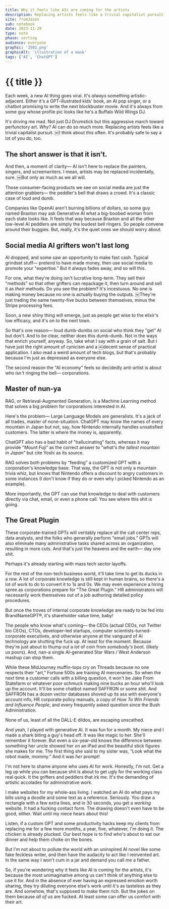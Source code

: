 ```yaml
---
title: Why it feels like AIs are coming for the artists
description: Replacing artists feels like a trivial capitalist pursuit. So why does it feel like the primary motivation behind the technology?
site: fromJason
sub: notebook
date: 2023-11-29
type: note
phase: sorting
audience: everyone
graphic: '1502.png'
graphicAlt: 'illustration of a mask'
tags: ['AI', 'ChatGPT']
---
```

# {{ title }}

Each week, a new AI thing goes viral. It's *always* something artistic-adjacent. Either it's a GPT-illustrated kids' book, an AI pop singer, or a chatbot promising to write the next blockbuster movie. And it's always from some guy whose profile pic looks like he's a Buffalo Wild Wings DJ. 

It's driving me mad. Not just DJ Drumstick but this aggressive march toward perfunctory art. *Why?* AI can do so much more. Replacing artists feels like a trivial capitalist pursuit. ￼I think about this often. It's probably safe to say a lot of you do, too. 

## The short answer is that it isn't. 

And then, a moment of clarity— AI isn't here to replace the painters, singers, and screenwriters. I mean, artists may be replaced incidentally, sure. ￼But only as much as we all will. 

Those consumer-facing products we see on social media are just the attention grabbers— the peddler's bell that draws a crowd. It's a classic case of loud and dumb. 

Companies like OpenAI aren't burning billions of dollars, so some guy named Braxton may ask Generative AI what a big-boobed woman from each state looks like. It feels that way because Braxton and all the other low-level AI peddlers are simply the loudest bell ringers. So people convene around their buggies. But, really, it's the quiet ones we should worry about. 

## Social media AI grifters won't last long

AI dropped, and some saw an opportunity to make fast cash. Typical grindset stuff— pretend to have made money, then use social media to promote your "expertise.” But it always fades away, and so will this. 

For one, what they're doing isn't lucrative long-term. They sell their "methods” so that other grifters can repackage it, then turn around and sell it as *their* methods. Do you see the problem? It's incestuous. No one is making money because no one is actually buying the outputs. ￼They're just trading the same twenty-five bucks between themselves, minus the Stripe processing fees. 

Soon, a new shiny thing will emerge, just as people get wise to the elixir's low efficacy, and it's on to the next town. 

So that's one reason— loud dumb-dumbs on social who think they "get” AI but don't. And to be clear, neither does this dumb-dumb. Not in the ways that enrich yourself, anyway. So, take what I say with a grain of salt. But I have just the right amount of cynicism and a ￼decent sense of practical application. I also read a weird amount of tech blogs, but that's probably because I'm just as depressed as everyone else. 

The second reason the "AI economy” feels so decidedly anti-artist is about who *isn't* ringing the bell— corporations. 

## Master of nun-ya

RAG, or Retrieval-Augmented Generation, is a Machine Learning method that solves a big problem for corporations interested in AI. 

Here's the problem— Large Language Models are generalists. It's a jack of all trades, master of none-situation. ChatGPT may know the names of every mountain in Japan but not, say, how Nintendo internally handles unsatisfied customers. The latter is where the money is, apparently. 

ChatGPT also has a bad habit of "hallucinating” facts, whereas it may provide "Mount Fuji” as the correct answer to "*what's the tallest mountain in Japan*” but cite Yoshi as its source. 

RAG solves both problems by “feeding” a customized GPT with a corporation's knowledge base. That way, the GPT is not only a mountain trivia whiz, but knows that Nintendo offers a discount to angry customers in some instances (I don't know if they do or even why I picked Nintendo as an example). 

More importantly, the GPT can use that knowledge to deal with customers directly via chat, email, or even a phone call. You see where this shit is going. 

## The Great Plugin 

These corporate-trained GPTs will veritably replace all the call center reps, data analysts, and the folks who generally perform "email jobs.” GPTs will also eliminate many administrative tasks shared across an organization, resulting in more cuts. And that's just the heavens and the earth— day one shit. 

Perhaps it's already starting with mass tech sector layoffs. 

For the rest of the non-tech business world, it'll take time to get its ducks in a row. A lot of corporate knowledge is still kept in human brains, so there's a lot of work to do to convert it to 1s and 0s. We may even experience a hiring spree as corporations prepare for "The Great Plugin.” HR administrators will necessarily work themselves out of a job authoring detailed policy procedures. 

But once the troves of internal corporate knowledge are ready to be fed into BrandNameGPT®, it's shareholder value time, baby!

The people who know what's coming— the CEOs (actual CEOs, not Twitter bio CEOs), CTOs, developer-led startups, computer scientists-turned-corporate executives, and otherwise anyone at the vanguard of AI technology are shutting the fuck up. At least for the moment. Because they're just about to thump out a *lot* of coin from *somebody's* boot. (likely us poors). And, nan-a single AI-generated Star Wars / West Anderson mashup can stop them.

While these MidJourney muffin-tops cry on Threads because no one respects their "art,” Fortune 500s are training AI mercenaries. So when the next time a customer calls with a billing question, it won't be Jake From Statefarm or whatever poor schmuck making nine bucks an hour who'll look up the account. It'll be some chatbot named SAFFRON or some shit. And SAFFRON has a dozen vector databases shoved up its ass with everyone's account info, HR corporate policy manuals, a copy of *How To Win Friends and Influence People*, and every frequently asked question since the Bush Administration. 

None of us, least of all the DALL-E dildos, are escaping unscathed. 

And yeah, I played with generative AI. It was fun for a month. My niece and I made a shark biting a guy's head off. It was like magic to her. She'll remember it forever. But even a six-year-old knows the difference between something her uncle showed her on an iPad and the beautiful stick figures she makes for me. The first thing she said to my sister was, “Look what the robot made, mommy.” And it was *her* prompt!

I'm not here to shame anyone who uses AI for work. Honestly, I'm not. Get a leg up while you can because shit is about to get ugly for the working class real quick. It the grifters and peddlers that irk me. It's the demanding of artistic accolades for administrative work. 

I make websites for my whole-ass living. I watched an AI do what pays my bills using a doodle and some text as a reference. Seriously. You draw a rectangle with a few extra lines, and in 30 seconds, you get a *working* website. It had a fucking contact form. The drawing doesn't even have to be good, either. Wait until my niece hears about this! 

Listen, if a custom GPT and some productivity hacks keep my clients from replacing me for a few more months, a year, five, whatever, I'm doing it. The chicken is already plucked. Our best hope is to find who's about to eat our dinner and help them choke on the bones. 

But I'm not about to pollute the world with an uninspired AI novel like some fake feckless writer, and then have the audacity to act like I reinvented art. In the same way I won't cum in a jar and demand you call me a father. 

So, if you're wondering why it feels like AI is coming for the artists, it's because the most unimaginative among us can't think of anything else to use it for. And in the absence of ever having an expressed emotion worth sharing, they try diluting everyone else's work until it's as tasteless as they are. And somehow, that's supposed to make them rich. But the jokes on them because *all of us* are fucked. At least some can offer us comfort with their art. 
 

